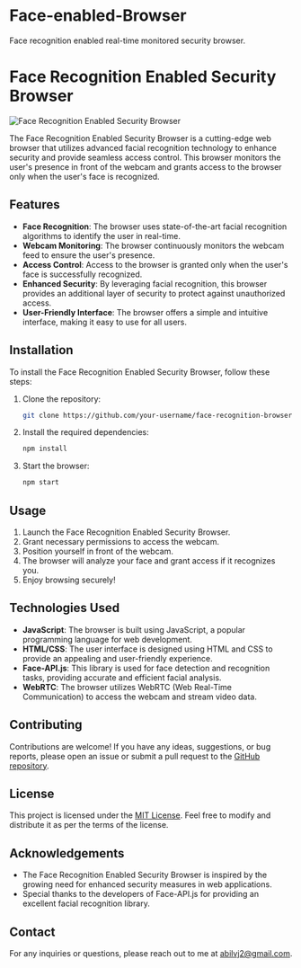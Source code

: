 # Face-enabled-Browser
Face recognition enabled real-time monitored security browser.

# Face Recognition Enabled Security Browser

![Face Recognition Enabled Security Browser](https://your-image-url.com)

The Face Recognition Enabled Security Browser is a cutting-edge web browser that utilizes advanced facial recognition technology to enhance security and provide seamless access control. This browser monitors the user's presence in front of the webcam and grants access to the browser only when the user's face is recognized.

## Features

- **Face Recognition**: The browser uses state-of-the-art facial recognition algorithms to identify the user in real-time.
- **Webcam Monitoring**: The browser continuously monitors the webcam feed to ensure the user's presence.
- **Access Control**: Access to the browser is granted only when the user's face is successfully recognized.
- **Enhanced Security**: By leveraging facial recognition, this browser provides an additional layer of security to protect against unauthorized access.
- **User-Friendly Interface**: The browser offers a simple and intuitive interface, making it easy to use for all users.

## Installation

To install the Face Recognition Enabled Security Browser, follow these steps:

1. Clone the repository:

   ```bash
   git clone https://github.com/your-username/face-recognition-browser.git
   ```

2. Install the required dependencies:

   ```bash
   npm install
   ```

3. Start the browser:

   ```bash
   npm start
   ```

## Usage

1. Launch the Face Recognition Enabled Security Browser.
2. Grant necessary permissions to access the webcam.
3. Position yourself in front of the webcam.
4. The browser will analyze your face and grant access if it recognizes you.
5. Enjoy browsing securely!

## Technologies Used

- **JavaScript**: The browser is built using JavaScript, a popular programming language for web development.
- **HTML/CSS**: The user interface is designed using HTML and CSS to provide an appealing and user-friendly experience.
- **Face-API.js**: This library is used for face detection and recognition tasks, providing accurate and efficient facial analysis.
- **WebRTC**: The browser utilizes WebRTC (Web Real-Time Communication) to access the webcam and stream video data.

## Contributing

Contributions are welcome! If you have any ideas, suggestions, or bug reports, please open an issue or submit a pull request to the [GitHub repository](https://github.com/your-username/face-recognition-browser).

## License

This project is licensed under the [MIT License](https://opensource.org/licenses/MIT). Feel free to modify and distribute it as per the terms of the license.

## Acknowledgements

- The Face Recognition Enabled Security Browser is inspired by the growing need for enhanced security measures in web applications.
- Special thanks to the developers of Face-API.js for providing an excellent facial recognition library.

## Contact

For any inquiries or questions, please reach out to me at [abilvj2@gmail.com](mailto:abilvj2@gmail.com).
